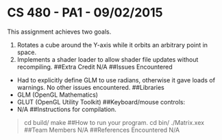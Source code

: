 CS 480 - PA1 - 09/02/2015
===
This assignment achieves two goals.
1. Rotates a cube around the Y-axis while it orbits an arbitrary point in space.
2. Implements a shader loader to allow shader file updates without recompiling.
##Extra Credit
N/A
##Issues Encountered
- Had to explicitly define GLM to use radians, otherwise it gave loads of warnings. No other issues encountered.
##Libraries
- GLM (OpenGL Mathematics)
- GLUT (OpenGL Utility Toolkit)
##Keyboard/mouse controls:
- N/A
##Instructions for compilation.
>cd build/
>make
##How to run your program.
>cd bin/
>./Matrix.xex
##Team Members
N/A
##References Encountered
N/A

